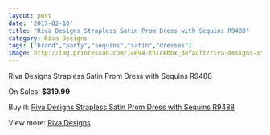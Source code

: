 ```yaml
---
layout: post
date: '2017-02-10'
title: "Riva Designs Strapless Satin Prom Dress with Sequins R9488"
category: Riva Designs
tags: ["brand","party","sequins","satin","dresses"]
image: http://img.princessan.com/14694-thickbox_default/riva-designs-strapless-satin-prom-dress-with-sequins-r9488.jpg
---
```

Riva Designs Strapless Satin Prom Dress with Sequins R9488

On Sales: **$319.99**
<a href="https://www.princessan.com/en/riva-designs/6878-riva-designs-strapless-satin-prom-dress-with-sequins-r9488.html"><amp-img layout="responsive" width="600" height="600" src="//img.princessan.com/14694-thickbox_default/riva-designs-strapless-satin-prom-dress-with-sequins-r9488.jpg" alt="Riva Designs Strapless Satin Prom Dress with Sequins R9488 0" /></a>
<a href="https://www.princessan.com/en/riva-designs/6878-riva-designs-strapless-satin-prom-dress-with-sequins-r9488.html"><amp-img layout="responsive" width="600" height="600" src="//img.princessan.com/14695-thickbox_default/riva-designs-strapless-satin-prom-dress-with-sequins-r9488.jpg" alt="Riva Designs Strapless Satin Prom Dress with Sequins R9488 1" /></a>

Buy it: [Riva Designs Strapless Satin Prom Dress with Sequins R9488](https://www.princessan.com/en/riva-designs/6878-riva-designs-strapless-satin-prom-dress-with-sequins-r9488.html "Riva Designs Strapless Satin Prom Dress with Sequins R9488")

View more: [Riva Designs](https://www.princessan.com/en/54-riva-designs "Riva Designs")